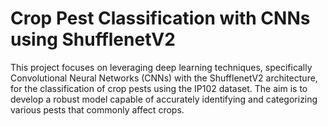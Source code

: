 # Crop Pest Classification with CNNs using ShufflenetV2

This project focuses on leveraging deep learning techniques, specifically Convolutional Neural Networks (CNNs) with the ShufflenetV2 architecture, for the classification of crop pests using the IP102 dataset. The aim is to develop a robust model capable of accurately identifying and categorizing various pests that commonly affect crops.
